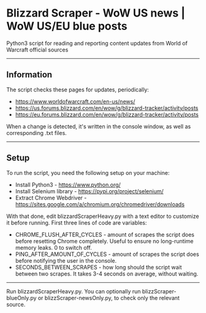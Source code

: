 # Blizzard Scraper - WoW US news | WoW US/EU blue posts
Python3 script for reading and reporting content updates from World of Warcraft official sources

---
## Information
The script checks these pages for updates, periodically:
- https://www.worldofwarcraft.com/en-us/news/
- https://us.forums.blizzard.com/en/wow/g/blizzard-tracker/activity/posts
- https://eu.forums.blizzard.com/en/wow/g/blizzard-tracker/activity/posts

When a change is detected, it's written in the console window, as well as corresponding .txt files.

---
## Setup
To run the script, you need the following setup on your machine:
- Install Python3 - https://www.python.org/
- Install Selenium library - https://pypi.org/project/selenium/
- Extract Chrome Webdriver - https://sites.google.com/a/chromium.org/chromedriver/downloads

With that done, edit blizzardScraperHeavy.py with a text editor to customize it before running. First three lines of code are variables:
- CHROME_FLUSH_AFTER_CYCLES - amount of scrapes the script does before resetting Chrome completely. Useful to ensure no long-runtime memory leaks. 0 to switch off.
- PING_AFTER_AMOUNT_OF_CYCLES - amount of scrapes the script does before notifying the user in the console.
- SECONDS_BETWEEN_SCRAPES - how long should the script wait between two scrapes. It takes 3-4 seconds on average, without waiting.
---
Run blizzardScraperHeavy.py.
You can optionally run blizzScraper-blueOnly.py or blizzScraper-newsOnly.py, to check only the relevant source.
